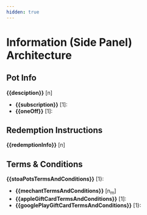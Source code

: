 ```yaml
---
hidden: true
---
```


# Information (Side Panel) Architecture

## Pot Info

**\{{desciption\}}** \[n]

* **\{{subscription\}}** \[1]:&#x20;
* **\{{oneOff\}}** \[1]:

## Redemption Instructions

**\{{redemptionInfo\}}** \[n]

## Terms & Conditions

**\{{stoaPotsTermsAndConditions\}}** \[1}:&#x20;

* **\{{mechantTermsAndConditions\}}** \[n<sub>m</sub>]
* **\{{appleGiftCardTermsAndConditions\}}** \[1]:
* **\{{googlePlayGiftCardTermsAndConditions\}}** \[1}:
